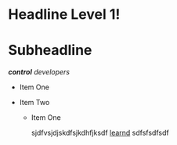Headline Level 1!
======

Subheadline
======

***control***    _developers_
- Item One
- Item Two

  * Item One
 
    sjdfvsjdjskdfsjkdhfjksdf [learnd](https://www.linkedin.com/learning/instructors/ray-villalobos?u=108288506) sdfsfsdfsdf
